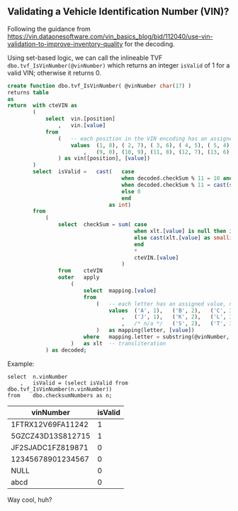 ## Validating a Vehicle Identification Number (VIN)?

Following the guidance from https://vin.dataonesoftware.com/vin_basics_blog/bid/112040/use-vin-validation-to-improve-inventory-quality for the decoding.

Using set-based logic, we can call the inlineable TVF ```dbo.tvf_IsVinNumber(@vinNumber)``` which returns an integer ```isValid``` of 1 for a valid VIN; otherwise it returns 0.

```sql
create function dbo.tvf_IsVinNumber( @vinNumber char(17) )
returns table
as
return  with cteVIN as
        (
            select  vin.[position]
                ,   vin.[value]
            from
                (   -- each position in the VIN encoding has an assigned weight
                    values  (1, 8), ( 2, 7), ( 3, 6), ( 4, 5), ( 5, 4), ( 6, 3), ( 7, 2), ( 8, 10)
                        ,   (9, 0), (10, 9), (11, 8), (12, 7), (13, 6), (14, 5), (15, 4), (16,  3), (17, 2)
                ) as vin([position], [value])
        )     
        select  isValid =   cast(   case 
                                    when decoded.checkSum % 11 = 10 and substring(@vinNumber, 9, 1) = 'X' then 1        -- valid checksum (10 is the Roman Numeral X)
                                    when decoded.checkSum % 11 = cast(substring(@vinNumber, 9, 1) as smallint) then 1   -- valid checksum (remainder equals the checkdigit)
                                    else 0                                                                              -- invalid checksum
                                    end
                                as int)
        from
            (
                select  checkSum = sum( case 
                                        when xlt.[value] is null then isnull(try_cast(substring(@vinNumber, cteVIN.[position], 1) as smallint), 0)  -- self value, if digit
                                        else cast(xlt.[value] as smallint)                                                                          -- transliterated value
                                        end
                                        *
                                        cteVIN.[value]                                                                                              -- position's value (weight)
                                    )
                from    cteVIN
                outer   apply
                    (
                        select  mapping.[value]
                        from    
                            (   -- each letter has an assigned value, noting that I, O and Q are not used
                                values  ('A', 1),   ('B', 2),   ('C', 3),   ('D', 4),   ('E', 5),   ('F', 6),   ('G', 7),   ('H', 8)    /*  I  */
                                    ,   ('J', 1),   ('K', 2),   ('L', 3),   ('M', 4),   ('N', 5),   /*  O  */   ('P', 7),   /*  Q  */   ('R', 9)
                                    ,   /* n/a */   ('S', 2),   ('T', 3),   ('U', 4),   ('V', 5),   ('W', 6),   ('X', 7),   ('Y', 8),   ('Z', 9)
                            )   as mapping(letter, [value])
                        where   mapping.letter = substring(@vinNumber, cteVIN.[position], 1)
                    )   as xlt  -- transliteration
            ) as decoded;
```
Example:

```
select  n.vinNumber
    ,   isValid = (select isValid from dbo.tvf_IsVinNumber(n.vinNumber))
from    dbo.checksumNumbers as n;
```
| vinNumber | isValid |
|-----------|---------|
|1FTRX12V69FA11242|1
|5GZCZ43D13S812715|1
|JF2SJADC1FZ819871|0
|12345678901234567|0
|NULL|0
abcd|0

Way cool, huh?
